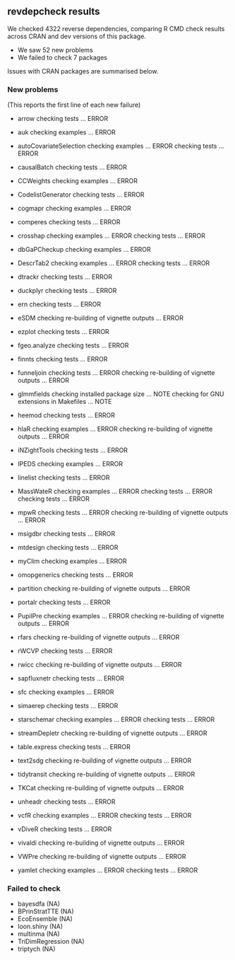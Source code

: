## revdepcheck results

We checked 4322 reverse dependencies, comparing R CMD check results across CRAN and dev versions of this package.

 * We saw 52 new problems
 * We failed to check 7 packages

Issues with CRAN packages are summarised below.

### New problems
(This reports the first line of each new failure)

* arrow
  checking tests ... ERROR

* auk
  checking examples ... ERROR

* autoCovariateSelection
  checking examples ... ERROR
  checking tests ... ERROR

* causalBatch
  checking tests ... ERROR

* CCWeights
  checking examples ... ERROR

* CodelistGenerator
  checking tests ... ERROR

* cogmapr
  checking examples ... ERROR

* comperes
  checking tests ... ERROR

* crosshap
  checking examples ... ERROR
  checking tests ... ERROR

* dbGaPCheckup
  checking examples ... ERROR

* DescrTab2
  checking examples ... ERROR
  checking tests ... ERROR

* dtrackr
  checking tests ... ERROR

* duckplyr
  checking tests ... ERROR

* ern
  checking tests ... ERROR

* eSDM
  checking re-building of vignette outputs ... ERROR

* ezplot
  checking tests ... ERROR

* fgeo.analyze
  checking tests ... ERROR

* finnts
  checking tests ... ERROR

* funneljoin
  checking tests ... ERROR
  checking re-building of vignette outputs ... ERROR

* glmmfields
  checking installed package size ... NOTE
  checking for GNU extensions in Makefiles ... NOTE

* heemod
  checking tests ... ERROR

* hlaR
  checking examples ... ERROR
  checking re-building of vignette outputs ... ERROR

* iNZightTools
  checking tests ... ERROR

* IPEDS
  checking examples ... ERROR

* linelist
  checking tests ... ERROR

* MassWateR
  checking examples ... ERROR
  checking tests ... ERROR
  checking tests ... ERROR

* mpwR
  checking tests ... ERROR
  checking re-building of vignette outputs ... ERROR

* msigdbr
  checking tests ... ERROR

* mtdesign
  checking tests ... ERROR

* myClim
  checking examples ... ERROR

* omopgenerics
  checking tests ... ERROR

* partition
  checking re-building of vignette outputs ... ERROR

* portalr
  checking tests ... ERROR

* PupilPre
  checking examples ... ERROR
  checking re-building of vignette outputs ... ERROR

* rfars
  checking re-building of vignette outputs ... ERROR

* rWCVP
  checking tests ... ERROR

* rwicc
  checking re-building of vignette outputs ... ERROR

* sapfluxnetr
  checking tests ... ERROR

* sfc
  checking examples ... ERROR

* simaerep
  checking tests ... ERROR

* starschemar
  checking examples ... ERROR
  checking tests ... ERROR

* streamDepletr
  checking re-building of vignette outputs ... ERROR

* table.express
  checking tests ... ERROR

* text2sdg
  checking re-building of vignette outputs ... ERROR

* tidytransit
  checking re-building of vignette outputs ... ERROR

* TKCat
  checking re-building of vignette outputs ... ERROR

* unheadr
  checking tests ... ERROR

* vcfR
  checking examples ... ERROR
  checking tests ... ERROR

* vDiveR
  checking tests ... ERROR

* vivaldi
  checking re-building of vignette outputs ... ERROR

* VWPre
  checking re-building of vignette outputs ... ERROR

* yamlet
  checking examples ... ERROR
  checking tests ... ERROR

### Failed to check

* bayesdfa         (NA)
* BPrinStratTTE    (NA)
* EcoEnsemble      (NA)
* loon.shiny       (NA)
* multinma         (NA)
* TriDimRegression (NA)
* triptych         (NA)
